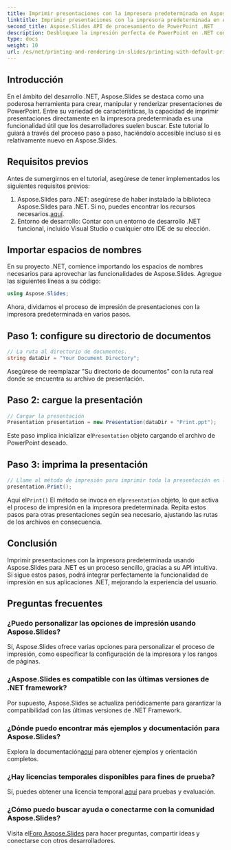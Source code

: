 ```yaml
---
title: Imprimir presentaciones con la impresora predeterminada en Aspose.Slides
linktitle: Imprimir presentaciones con la impresora predeterminada en Aspose.Slides
second_title: Aspose.Slides API de procesamiento de PowerPoint .NET
description: Desbloquee la impresión perfecta de PowerPoint en .NET con Aspose.Slides. Siga nuestra guía paso a paso para una fácil integración. ¡Mejore la funcionalidad de su aplicación ahora!
type: docs
weight: 10
url: /es/net/printing-and-rendering-in-slides/printing-with-default-printer/
---
```

## Introducción
En el ámbito del desarrollo .NET, Aspose.Slides se destaca como una poderosa herramienta para crear, manipular y renderizar presentaciones de PowerPoint. Entre su variedad de características, la capacidad de imprimir presentaciones directamente en la impresora predeterminada es una funcionalidad útil que los desarrolladores suelen buscar. Este tutorial lo guiará a través del proceso paso a paso, haciéndolo accesible incluso si es relativamente nuevo en Aspose.Slides.
## Requisitos previos
Antes de sumergirnos en el tutorial, asegúrese de tener implementados los siguientes requisitos previos:
1.  Aspose.Slides para .NET: asegúrese de haber instalado la biblioteca Aspose.Slides para .NET. Si no, puedes encontrar los recursos necesarios.[aquí](https://releases.aspose.com/slides/net/).
2. Entorno de desarrollo: Contar con un entorno de desarrollo .NET funcional, incluido Visual Studio o cualquier otro IDE de su elección.
## Importar espacios de nombres
En su proyecto .NET, comience importando los espacios de nombres necesarios para aprovechar las funcionalidades de Aspose.Slides. Agregue las siguientes líneas a su código:
```csharp
using Aspose.Slides;
```
Ahora, dividamos el proceso de impresión de presentaciones con la impresora predeterminada en varios pasos.
## Paso 1: configure su directorio de documentos
```csharp
// La ruta al directorio de documentos.
string dataDir = "Your Document Directory";
```
Asegúrese de reemplazar "Su directorio de documentos" con la ruta real donde se encuentra su archivo de presentación.
## Paso 2: cargue la presentación
```csharp
// Cargar la presentación
Presentation presentation = new Presentation(dataDir + "Print.ppt");
```
 Este paso implica inicializar el`Presentation` objeto cargando el archivo de PowerPoint deseado.
## Paso 3: imprima la presentación
```csharp
// Llame al método de impresión para imprimir toda la presentación en la impresora predeterminada
presentation.Print();
```
 Aquí el`Print()` El método se invoca en el`presentation` objeto, lo que activa el proceso de impresión en la impresora predeterminada.
Repita estos pasos para otras presentaciones según sea necesario, ajustando las rutas de los archivos en consecuencia.
## Conclusión
Imprimir presentaciones con la impresora predeterminada usando Aspose.Slides para .NET es un proceso sencillo, gracias a su API intuitiva. Si sigue estos pasos, podrá integrar perfectamente la funcionalidad de impresión en sus aplicaciones .NET, mejorando la experiencia del usuario.
## Preguntas frecuentes
### ¿Puedo personalizar las opciones de impresión usando Aspose.Slides?
Sí, Aspose.Slides ofrece varias opciones para personalizar el proceso de impresión, como especificar la configuración de la impresora y los rangos de páginas.
### ¿Aspose.Slides es compatible con las últimas versiones de .NET framework?
Por supuesto, Aspose.Slides se actualiza periódicamente para garantizar la compatibilidad con las últimas versiones de .NET Framework.
### ¿Dónde puedo encontrar más ejemplos y documentación para Aspose.Slides?
 Explora la documentación[aquí](https://reference.aspose.com/slides/net/) para obtener ejemplos y orientación completos.
### ¿Hay licencias temporales disponibles para fines de prueba?
 Sí, puedes obtener una licencia temporal.[aquí](https://purchase.aspose.com/temporary-license/) para pruebas y evaluación.
### ¿Cómo puedo buscar ayuda o conectarme con la comunidad Aspose.Slides?
 Visita el[Foro Aspose.Slides](https://forum.aspose.com/c/slides/11) para hacer preguntas, compartir ideas y conectarse con otros desarrolladores.